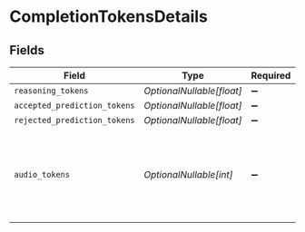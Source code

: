 # CompletionTokensDetails


## Fields

| Field                                                       | Type                                                        | Required                                                    | Description                                                 |
| ----------------------------------------------------------- | ----------------------------------------------------------- | ----------------------------------------------------------- | ----------------------------------------------------------- |
| `reasoning_tokens`                                          | *OptionalNullable[float]*                                   | :heavy_minus_sign:                                          | N/A                                                         |
| `accepted_prediction_tokens`                                | *OptionalNullable[float]*                                   | :heavy_minus_sign:                                          | N/A                                                         |
| `rejected_prediction_tokens`                                | *OptionalNullable[float]*                                   | :heavy_minus_sign:                                          | N/A                                                         |
| `audio_tokens`                                              | *OptionalNullable[int]*                                     | :heavy_minus_sign:                                          | The number of audio output tokens produced by the response. |